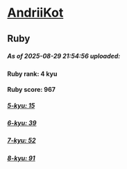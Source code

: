 # [AndriiKot](https://www.codewars.com/users/AndriiKot) 
## Ruby

##### As of 2025-08-29 21:54:56 uploaded:

#### Ruby rank: 4 kyu

#### Ruby score: 967

##### [5-kyu: 15](https://github.com/AndriiKot/Ruby__CodeWars/tree/main/kyu-5)

##### [6-kyu: 39](https://github.com/AndriiKot/Ruby__CodeWars/tree/main/kyu-6)

##### [7-kyu: 52](https://github.com/AndriiKot/Ruby__CodeWars/tree/main/kyu-7)

##### [8-kyu: 91](https://github.com/AndriiKot/Ruby__CodeWars/tree/main/kyu-8)


